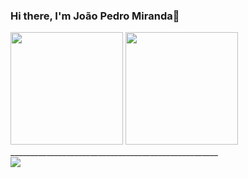 ### Hi there, I'm João Pedro Miranda👋


<div aling="center">
  <img height="180em" src="https://github-readme-stats.vercel.app/api?username=berrytern&show_icons=true&theme=dracula&include_all_commits=true&count_private=true"/>
  <img height="180em" src="https://github-readme-stats.vercel.app/api/top-langs/?username=berrytern&layout=compact&langs_count=5&theme=dracula&include_all_commits=true&count_private=true"/>
</div>
 ____________________________________________________
<div> 
  <a href="https://www.linkedin.com/in/berrytern" target="_blank"><img src="https://img.shields.io/badge/-LinkedIn-%230077B5?style=for-the-badge&logo=linkedin&logoColor=white" target="_blank"></a> 
</div>
